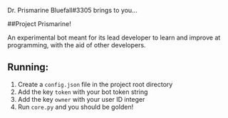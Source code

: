 Dr. Prismarine Bluefall#3305 brings to you...

##Project Prismarine!

An experimental bot meant for its lead developer to learn and improve at programming, with the aid of other developers.

## Running:
1. Create a `config.json` file in the project root directory
2. Add the key `token` with your bot token string
3. Add the key `owner` with your user ID integer
4. Run `core.py` and you should be golden!
